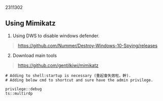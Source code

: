 2311302

Using Mimikatz
----
1. Using DWS to disable windows defender.
> https://github.com/Nummer/Destroy-Windows-10-Spying/releases
2. Download main tools
> https://github.com/gentilkiwi/mimikatz  
```
# Adding to shell:startup is necessary (重起會失效啦，幹).
# Adding below cmd to shortcut and sure have the admin privilege.

privilege::debug     
ts::multirdp
```
